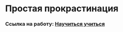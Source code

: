 # Простая прокрастинация
### Ссылка на работу: <a href="https://ilkirov.github.io/how-to-learn/" target="_blank">Научиться учиться</a>